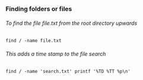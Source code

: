 
### Finding folders or files

###### To find the file file.txt from the root directory upwards

```
find / -name file.txt
```

###### This adds a time stamp to the file search

```
find / -name 'search.txt' printf '%TD %TT %p\n'
```

